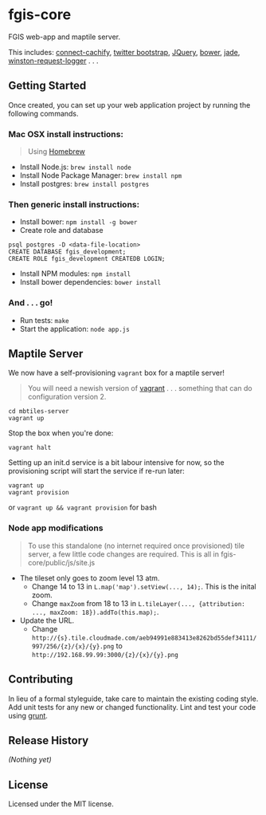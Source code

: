 # fgis-core

FGIS web-app and maptile server.

This includes: [connect-cachify](https://github.com/mozilla/connect-cachify), [twitter bootstrap](http://twitter.github.com/bootstrap/), [JQuery](http://jquery.com/), [bower](http://twitter.github.com/bower/), [jade](http://jade-lang.com/), [winston-request-logger](https://github.com/wolfeidau/winston-request-logger) . . .

## Getting Started

Once created, you can set up your web application project by running the following commands.

### Mac OSX install instructions:
> Using [Homebrew](http://brew.sh/)

- Install Node.js: ```brew install node```
- Install Node Package Manager: ```brew install npm```
- Install postgres: ```brew install postgres```

### Then generic install instructions:

- Install bower: ```npm install -g bower```
- Create role and database

```
psql postgres -D <data-file-location>
CREATE DATABASE fgis_development;
CREATE ROLE fgis_development CREATEDB LOGIN;
```

- Install NPM modules: ```npm install ```
- Install bower dependencies: ```bower install```

### And . . . go!
- Run tests: ```make```
- Start the application: ```node app.js```

## Maptile Server

We now have a self-provisioning ```vagrant``` box for a maptile server!
> You will need a newish version of [vagrant](http://www.vagrantup.com) . . . something that can do configuration version 2.

```
cd mbtiles-server
vagrant up
```

Stop the box when you're done:

```
vagrant halt
```

Setting up an init.d service is a bit labour intensive for now, so the provisioning script will start the service if re-run later:

```
vagrant up
vagrant provision
```

or ```vagrant up && vagrant provision``` for bash

### Node app modifications

> To use this standalone (no internet required once provisioned) tile server, a few little code changes are required. This is all in fgis-core/public/js/site.js

- The tileset only goes to zoom level 13 atm.
    - Change 14 to 13 in ```L.map('map').setView(..., 14);```. This is the inital zoom.
    - Change ```maxZoom``` from 18  to 13 in ```L.tileLayer(..., {attribution: ..., maxZoom: 18}).addTo(this.map);```.
- Update the URL.
    - Change ```http://{s}.tile.cloudmade.com/aeb94991e883413e8262bd55def34111/997/256/{z}/{x}/{y}.png``` to ```http://192.168.99.99:3000/{z}/{x}/{y}.png```

## Contributing
In lieu of a formal styleguide, take care to maintain the existing coding style. Add unit tests for any new or changed functionality. Lint and test your code using [grunt](https://github.com/gruntjs/grunt).

## Release History
_(Nothing yet)_

## License
Licensed under the MIT license.
